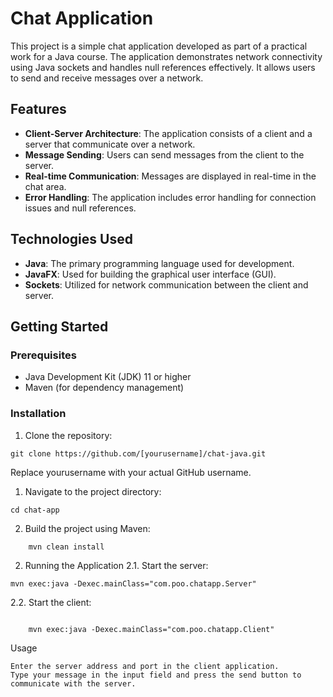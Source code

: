 # Chat Application

This project is a simple chat application developed as part of a practical work for a Java course. The application demonstrates network connectivity using Java sockets and handles null references effectively. It allows users to send and receive messages over a network.

## Features

- **Client-Server Architecture**: The application consists of a client and a server that communicate over a network.
- **Message Sending**: Users can send messages from the client to the server.
- **Real-time Communication**: Messages are displayed in real-time in the chat area.
- **Error Handling**: The application includes error handling for connection issues and null references.

## Technologies Used

- **Java**: The primary programming language used for development.
- **JavaFX**: Used for building the graphical user interface (GUI).
- **Sockets**: Utilized for network communication between the client and server.

## Getting Started

### Prerequisites

- Java Development Kit (JDK) 11 or higher
- Maven (for dependency management)

### Installation

1. Clone the repository:
```
git clone https://github.com/[yourusername]/chat-java.git
   ```
Replace yourusername with your actual GitHub username.
1. Navigate to the project directory:
```
cd chat-app
```
2. Build the project using Maven:
```
    mvn clean install
```
2. Running the Application
2.1. Start the server:
    
```
mvn exec:java -Dexec.mainClass="com.poo.chatapp.Server"
```
2.2. Start the client:
```

    mvn exec:java -Dexec.mainClass="com.poo.chatapp.Client"
```
Usage

    Enter the server address and port in the client application.
    Type your message in the input field and press the send button to communicate with the server.
   
